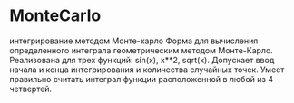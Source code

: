 # MonteCarlo
интегрирование методом Монте-карло
Форма для вычисления определенного интеграла геометрическим методом Монте-Карло. Реализована для трех функций: sin(x), x**2, sqrt(x).
Допускает ввод начала и конца интегрирования и количества случайных точек.
Умеет правильно считать интеграл функции расположенной в любой из 4 четвертей.
